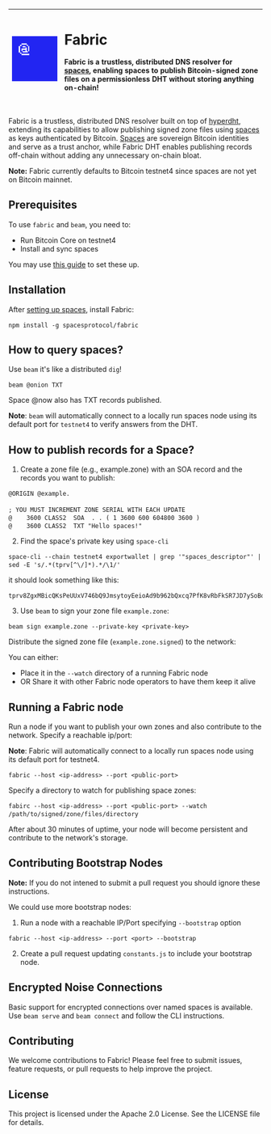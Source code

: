 


| <img src="./logo.png" width="340"/> | <h1 align="left">Fabric</h1> <p align="left">Fabric is a trustless, distributed DNS resolver for [spaces](https://spacesprotocol.org), enabling spaces to publish Bitcoin-signed zone files on a permissionless DHT without storing anything on-chain!</p><br /> |
|-------------------------------------------|----------------------------------------------------------------------------------------------------------------------------------------------------------------------------------------------------------------------------------------------------------------|


Fabric is a trustless, distributed DNS resolver built on top of [hyperdht](https://github.com/holepunchto/hyperdht), extending its capabilities to allow publishing signed zone files using [spaces](https://spacesprotocol.org) as keys authenticated by Bitcoin. [Spaces](https://spacesprotocol.org) are sovereign Bitcoin identities and serve as a trust anchor, while Fabric DHT enables publishing records off-chain without adding any unnecessary on-chain bloat.

**Note:** Fabric currently defaults to Bitcoin testnet4 since spaces are not yet on Bitcoin mainnet.

## Prerequisites
To use `fabric` and `beam`, you need to:

- Run Bitcoin Core on testnet4
- Install and sync spaces 

You may use [this guide](https://docs.spacesprotocol.org/getting-started/installation) to set these up.

## Installation

After [setting up spaces](https://docs.spacesprotocol.org/getting-started/installation), install Fabric:

```shell
npm install -g spacesprotocol/fabric
```


## How to query spaces?

Use `beam` it's like a distributed `dig`!

```
beam @onion TXT
```

Space @now also has TXT records published.

**Note**: `beam` will automatically connect to a locally run spaces node using its default port for `testnet4` to verify answers from the DHT.


## How to publish records for a Space?

1. Create a zone file (e.g., example.zone) with an SOA record and the records you want to publish:


```
@ORIGIN @example.

; YOU MUST INCREMENT ZONE SERIAL WITH EACH UPDATE
@    3600 CLASS2  SOA  . . ( 1 3600 600 604800 3600 )
@    3600 CLASS2  TXT "Hello spaces!"
```

2. Find the space's private key using `space-cli`

```shell
space-cli --chain testnet4 exportwallet | grep '"spaces_descriptor"' | sed -E 's/.*(tprv[^\/]*).*/\1/'
```

it should look something like this:

```
tprv8ZgxMBicQKsPeUUxV746bQ9JmsytoyEeioAd9b962bQxcq7PfK8vRbFkSR7JD7ySoBoyswHX5vQvnhS95dHKUxW2maG2Tt7bJcCHsY66gNF
```


3. Use `beam` to sign your zone file `example.zone`:


```shell
beam sign example.zone --private-key <private-key>
```

Distribute the signed zone file (`example.zone.signed`) to the network:

You can either:
- Place it in the `--watch` directory of a running Fabric node
- OR Share it with other Fabric node operators to have them keep it alive


## Running a Fabric node

Run a node if you want to publish your own zones and also contribute to the network. Specify a reachable ip/port:

**Note**: Fabric will automatically connect to a locally run spaces node using its default port for testnet4.

```
fabric --host <ip-address> --port <public-port>
```

Specify a directory to watch for publishing space zones:

```shell
fabirc --host <ip-address> --port <public-port> --watch /path/to/signed/zone/files/directory
```

After about 30 minutes of uptime, your node will become persistent and contribute to the network's storage.


## Contributing Bootstrap Nodes

**Note:** If you do not intened to submit a pull request you should ignore these instructions.

We could use more bootstrap nodes:

1. Run a node with a reachable IP/Port specifying `--bootstrap` option

```shell
fabric --host <ip-address> --port <port> --bootstrap
```

2. Create a pull request updating `constants.js` to include your bootstrap node.


## Encrypted Noise Connections

Basic support for encrypted connections over named spaces is available. Use `beam serve` and `beam connect` and follow the CLI instructions.

## Contributing
We welcome contributions to Fabric! Please feel free to submit issues, feature requests, or pull requests to help improve the project.

## License
This project is licensed under the Apache 2.0 License. See the LICENSE file for details.
